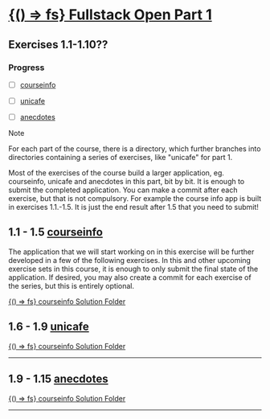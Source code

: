 # [{() => fs} Fullstack Open Part 1](https://fullstackopen.com/en/part0/fundamentals_of_web_apps)

## Exercises 1.1-1.10??

### Progress

- [ ] [courseinfo](courseinfo)
- [ ] [unicafe](unicafe)
- [ ] [anecdotes](anecdotes)


> [!NOTE]
> For each part of the course, there is a directory, which further branches into directories containing a series of exercises, like "unicafe" for part 1.  
> 
> Most of the exercises of the course build a larger application, eg. courseinfo, unicafe and anecdotes in this part, bit by bit. It is enough to submit the completed application. You can make a commit after each exercise, but that is not compulsory. For example the course info app is built in exercises 1.1.-1.5. It is just the end result after 1.5 that you need to submit!

## 1.1 - 1.5 [courseinfo](https://fullstackopen.com/en/part1/introduction_to_react#exercises-1-1-1-2)

The application that we will start working on in this exercise will be further developed in a few of the following exercises. In this and other upcoming exercise sets in this course, it is enough to only submit the final state of the application. If desired, you may also create a commit for each exercise of the series, but this is entirely optional.

[{() => fs} courseinfo Solution Folder](/Part-01/courseinfo)


## 1.6 - 1.9 [unicafe]()

[{() => fs} courseinfo Solution Folder](/Part-01/unicafe)

---

## 1.9 - 1.15 [anecdotes]()

[{() => fs} courseinfo Solution Folder](/Part-01/anecdotes)

---
